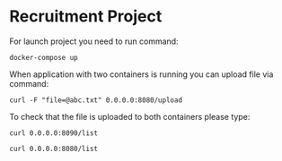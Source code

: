 # Recruitment Project

For launch project you need to run command:
```
docker-compose up
```
When application with two containers is running you can upload file via command:
```
curl -F "file=@abc.txt" 0.0.0.0:8080/upload
```
To check that the file is uploaded to both containers please type:
```
curl 0.0.0.0:8090/list
```
```
curl 0.0.0.0:8080/list
```


